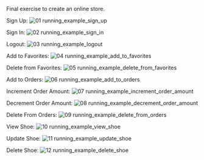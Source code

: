 Final exercise to create an online store.


Sign Up:
![01 running_example_sign_up](https://user-images.githubusercontent.com/96319211/236440802-83ad1280-7d63-434a-acd7-12f0c086bc10.gif)

Sign In:
![02 running_example_sign_in](https://user-images.githubusercontent.com/96319211/236440834-2cec40bf-a36b-4617-a5da-0808ea5af8ed.gif)

Logout:
![03 running_example_logout](https://user-images.githubusercontent.com/96319211/236440847-7ce7745d-2a33-4a34-9d4b-f8898c5a0acc.gif)

Add to Favorites:
![04 running_example_add_to_favorites](https://user-images.githubusercontent.com/96319211/236440859-9c40b990-7659-433d-a1b8-71be967bd190.gif)

Delete from Favorites:
![05 running_example_delete_from_favorites](https://user-images.githubusercontent.com/96319211/236440877-6fe8cddd-eac7-4de1-b8af-6e33a6da66f5.gif)

Add to Orders:
![06 running_example_add_to_orders](https://user-images.githubusercontent.com/96319211/236440890-458c10a1-c8c5-4e55-8230-df04cd455d34.gif)

Increment Order Amount:
![07 running_example_increment_order_amount](https://user-images.githubusercontent.com/96319211/236440905-1c9d442a-d87e-4eb9-9cc7-c0a8f3830423.gif)

Decrement Order Amount:
![08 running_example_decrement_order_amount](https://user-images.githubusercontent.com/96319211/236440914-becd1f3f-060e-4539-985e-017d398a6f8c.gif)

Delete From Orders:
![09 running_example_delete_from_orders](https://user-images.githubusercontent.com/96319211/236440927-fd62118f-6fd8-40f3-904e-bcf618218da9.gif)

View Shoe:
![10 running_example_view_shoe](https://user-images.githubusercontent.com/96319211/236441001-a27eb12e-f058-4b79-b277-62f6a910a871.gif)

Update Shoe:
![11 running_example_update_shoe](https://user-images.githubusercontent.com/96319211/236441014-4f74a106-1b26-4feb-b05f-e752c12f1ba1.gif)

Delete Shoe:
![12 running_example_delete_shoe](https://user-images.githubusercontent.com/96319211/236441039-5b4f39bd-86d4-44dc-81a3-f1e478003a97.gif)
